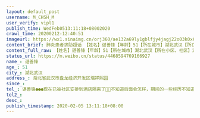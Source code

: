 ```yaml
---
layout: default_post
username: M_CHSH_M
user_verify: vipl1
publish_time: WedFeb0513:11:18+08002020
crawl_time: 20200212-12:40:51
imageurl: https://wx1.sinaimg.cn/orj360/ae132a69ly1gblfjy4jagj22o03k0x6u.jpg,https://wx4.sinaimg.cn/orj360/ae132a69ly1gblfk2cxm5j22o03k0x6v.jpg,https://wx3.sinaimg.cn/orj360/ae132a69ly1gblfk6trorj22o03k04qw.jpg,https://wx1.sinaimg.cn/orj360/ae132a69ly1gblfkb2islj22o03k0kjr.jpg,https://wx3.sinaimg.cn/orj360/ae132a69ly1gblfkguxhaj22o03k0b2f.jpg,https://wx2.sinaimg.cn/orj360/ae132a69ly1gblfkks5evj22o03k0kjr.jpg,https://wx3.sinaimg.cn/orj360/ae132a69ly1gblfkqczbxj23k02o0u13.jpg,https://wx4.sinaimg.cn/orj360/ae132a69ly1gblfkwjaq4j23k02o04qz.jpg,https://wx2.sinaimg.cn/orj360/ae132a69ly1gblfl2el0yj23k02o0he2.jpg
content_brief: 肺炎患者求助超话 【姓名】谌善锋【年龄】51【所在城市】湖北武汉【所在小区、社区】湖北省武汉市盘龙经济开发区瑞祥熙园【联系方式】谌善锋●●●现在已被社区安排到酒店隔离了🙏🙏不知道后面会怎样，期间的一些经历不知道该怪社区还是政府还是怪自己没车我爸爸发烧已经天了，一 ...全文
content_full_raw: 【姓名】谌善锋【年龄】51【所在城市】湖北武汉【所在小区、社区】湖北省武汉市盘龙经济开发区瑞祥熙园【联系方式】谌善锋●●●现在已被社区安排到酒店隔离了🙏🙏不知道后面会怎样，期间的一些经历不知道该怪社区还是政府还是怪自己没车我爸爸发烧已经天了，一开始只是感冒一直没好，就去医院检查，说是肺炎，就打了一天针（此时还没发烧），第二天那个医院被征收了，就没地打针，后来就发烧了，烧了两天去另一个医院想打针，那个医院又重新检查了开了药但是不给打针，但是发烧一直不退，社区后来打电话了解这个情况（这两次去医院全部都是自己去的）2月3日晚十一点，实在烧的受不了了（高烧不退，咳嗽，呕吐，几天没怎么吃东西了），想去医院，打电话给社区，社区给了我们●●●这个电话要我们自己去联系，晚上根本打不通，然后我们打24小时求助电话，又给了我们别的电话，一个电话接着一个的打，不是打不通就是给我别的电话，最后是打给了一个医生，感谢那位医生的耐心，最后告诉我们这么晚去输液的也不安全，也容易着凉，要我们第二天再去，没办法，只能那个等到第二天第二天早上打电话给社区，社区还是给的●●●这个电话，终于打通了，说了情况之后说派救护车来送去医院，等了半天打电话去催，那边说，不可能，没有这个事，然后又重复一遍说了病情，那边说救护车要等，我爸当时已经高烧39度持续十几个小时了，最后没办法，我爸只能自己骑着电动车带着我妈去了医院（当时我爸已经几天没怎么吃东西了）去医院检查之后，还是开了点药让我爸回来了今天上午，社区打电话，要我爸去酒店隔离，都已经要去隔离了，社区还是让我爸自己想办法去中心城区禁止机动车出行，所以现在不管是中心城区还是非中心城区，路上都没车，但是中心城区每个社区配有两辆车，我不知道我们社区有没有，但现在的实事就是一切只能靠自己，没有私家车如果再没有电动车可能只能在家等死父亲已经被社区安排到酒店去隔离了，应该算是好事，我也不知道后面会发生什么，这几天的事让人心酸又无助@央视新闻@中国日报@武汉晚报@人民日报@人民网@央视网@央视新闻@丁香医生@新华网@中国新闻网@热点新闻@中国新闻周刊@24小时新闻@网易新闻客户端@凤凰新闻客户端@新京报动新闻@全球头条新闻事件武汉武汉武汉武汉武汉武汉
status_url: https://m.weibo.cn/status/4468594769166927
name_: 谌善锋
age_: 51
city_: 湖北武汉
address_: 湖北省武汉市盘龙经济开发区瑞祥熙园
since_: 
tel_: 谌善锋●●●现在已被社区安排到酒店隔离了🙏🙏不知道后面会怎样，期间的一些经历不知道该怪社区还是政府还是怪自己没车我爸爸发烧已经天了，一开始只是感冒一直没好，就去医院检查，说是肺炎，就打了一天针（此时还没发烧），第二天那个医院被征收了，就没地打针，后来就发烧了，烧了两天去另一个医院想打针，那个医院又重新检查了开了药但是不给打针，但是发烧一直不退，社区后来打电话了解这个情况（这两次去医院全部都是自己去的）2月3日晚十一点，实在烧的受不了了（高烧不退，咳嗽，呕吐，几天没怎么吃东西了），想去医院，打电话给社区，社区给了我们●●●这个电话要我们自己去联系，晚上根本打不通，然后我们打24小时求助电话，又给了我们别的电话，一个电话接着一个的打，不是打不通就是给我别的电话，最后是打给了一个医生，感谢那位医生的耐心，最后告诉我们这么晚去输液的也不安全，也容易着凉，要我们第二天再去，没办法，只能那个等到第二天第二天早上打电话给社区，社区还是给的●●●这个电话，终于打通了，说了情况之后说派救护车来送去医院，等了半天打电话去催，那边说，不可能，没有这个事，然后又重复一遍说了病情，那边说救护车要等，我爸当时已经高烧39度持续十几个小时了，最后没办法，我爸只能自己骑着电动车带着我妈去了医院（当时我爸已经几天没怎么吃东西了）去医院检查之后，还是开了点药让我爸回来了今天上午，社区打电话，要我爸去酒店隔离，都已经要去隔离了，社区还是让我爸自己想办法去中心城区禁止机动车出行，所以现在不管是中心城区还是非中心城区，路上都没车，但是中心城区每个社区配有两辆车，我不知道我们社区有没有，但现在的实事就是一切只能靠自己，没有私家车如果再没有电动车可能只能在家等死父亲已经被社区安排到酒店去隔离了，应该算是好事，我也不知道后面会发生什么，这几天的事让人心酸又无助@央视新闻@中国日报@武汉晚报@人民日报@人民网@央视网@央视新闻@丁香医生@新华网@中国新闻网@热点新闻@中国新闻周刊@24小时新闻@网易新闻客户端@凤凰新闻客户端@新京报动新闻@全球头条新闻事件武汉武汉武汉武汉武汉武汉
tel2_: 
desc_: 
publish_timestamp: 2020-02-05 13:11:18+08:00
---
```

